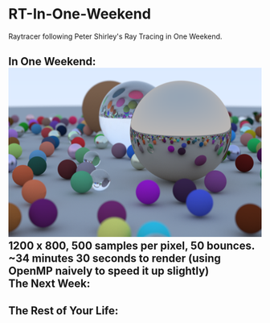 # RT-In-One-Weekend
Raytracer following Peter Shirley's Ray Tracing in One Weekend.

In One Weekend:  
![In-One-Weekend](gallery/in_one_weekend_final.png?raw=true "pic1")  
1200 x 800, 500 samples per pixel, 50 bounces.  
~34 minutes 30 seconds to render (using OpenMP naively to speed it up slightly)  
The Next Week:
-  
The Rest of Your Life:
- 
